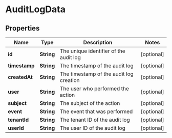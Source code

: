 

# AuditLogData


## Properties

| Name | Type | Description | Notes |
|------------ | ------------- | ------------- | -------------|
|**id** | **String** | The unique identifier of the audit log |  [optional] |
|**timestamp** | **String** | The timestamp of the audit log |  [optional] |
|**createdAt** | **String** | The timestamp of the audit log creation |  [optional] |
|**user** | **String** | The user who performed the action |  [optional] |
|**subject** | **String** | The subject of the action |  [optional] |
|**event** | **String** | The event that was performed |  [optional] |
|**tenantId** | **String** | The tenant ID of the audit log |  [optional] |
|**userId** | **String** | The user ID of the audit log |  [optional] |



